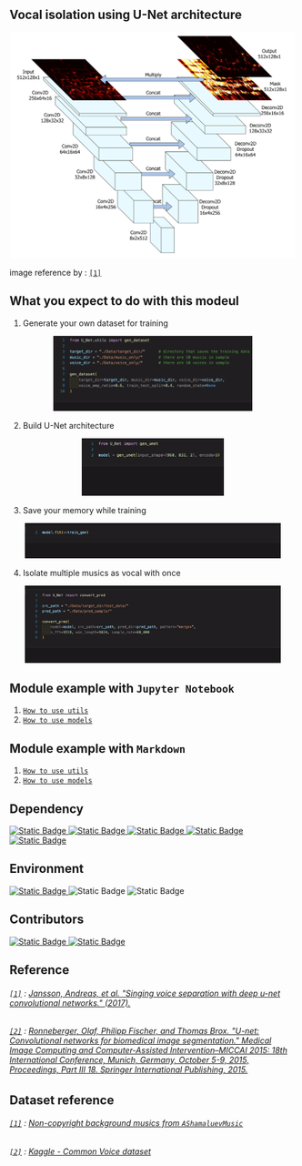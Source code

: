 
## Vocal isolation using U-Net architecture

<p align="center">
  <img src="../images/U-net1.png" width=500px />
</p>

image reference by :
[`[1]`](#1--jansson-andreas-et-al-singing-voice-separation-with-deep-u-net-convolutional-networks-2017)

## What you expect to do with this modeul

1. Generate your own dataset for training

<p align="center">
  <img src="../images/gen_dataset.gif" width=350px />
</p>


2. Build U-Net architecture

<p align="center">
  <img src="../images/gen_unet.gif" width=250px >
</p>

3. Save your memory while training

<p align="center">
  <img src="../images/TrainGenerator2.gif" width=450px >
</p>


4. Isolate multiple musics as vocal with once

<p align="center">
  <img src="../images/convert_pred.gif" width=450px >
</p>


## Module example with `Jupyter Notebook`
1. [`How to use utils`](./util_example.ipynb)
2. [`How to use models`](./model_example.ipynb)

## Module example with `Markdown`
1. [`How to use utils`](./util_example.md)
2. [`How to use models`](./model_example.md)

## Dependency
[![Static Badge](https://img.shields.io/badge/numpy-1.23.5-blue?label=numpy&labelColor=blue&color=black)
](https://github.com/numpy/numpy)
[![Static Badge](https://img.shields.io/badge/ipython-8.12.0-black?label=ipython&labelColor=%23FFA500)
](https://ipython.org/)
[![Static Badge](https://img.shields.io/badge/librosa-0.10.0.post2-red?label=librosa&labelColor=red&color=black)
](https://github.com/librosa/librosa)
[![Static Badge](https://img.shields.io/badge/tensorflow-2.12.0-red?label=tensorflow&labelColor=orange&color=black)
](https://github.com/tensorflow/tensorflow)
[![Static Badge](https://img.shields.io/badge/keras-2.12.0-red?label=keras&labelColor=%23FF0000&color=black)
](https://github.com/keras-team/keras)

## Environment
[![Static Badge](https://img.shields.io/badge/Python-3.9.16-blue?label=Python&labelColor=blue&color=black)
](https://www.python.org/)
![Static Badge](https://img.shields.io/badge/macos-gray?style=flat-square)
![Static Badge](https://img.shields.io/badge/window11-gray?style=flat-square)


## Contributors
[![Static Badge](https://img.shields.io/badge/%40jbw9964-gray?style=flat-square)
](https://github.com/jbw9964)
[![Static Badge](https://img.shields.io/badge/%402jae1-blue?style=flat-square)
](https://github.com/2jae1)

## Reference

###### [`[1]`]() : [Jansson, Andreas, et al. "Singing voice separation with deep u-net convolutional networks." (2017).](https://ejhumphrey.com/assets/pdf/jansson2017singing.pdf)

###### [`[2]`]() : [Ronneberger, Olaf, Philipp Fischer, and Thomas Brox. "U-net: Convolutional networks for biomedical image segmentation." Medical Image Computing and Computer-Assisted Intervention–MICCAI 2015: 18th International Conference, Munich, Germany, October 5-9, 2015, Proceedings, Part III 18. Springer International Publishing, 2015.](https://arxiv.org/pdf/1505.04597.pdf)

## Dataset reference
###### [`[1]`]() : [Non-copyright background musics from `AShamaluevMusic`](https://www.ashamaluevmusic.com/no-copyright-music)

###### [`[2]`]() : [Kaggle - Common Voice dataset](https://www.kaggle.com/datasets/mozillaorg/common-voice)
